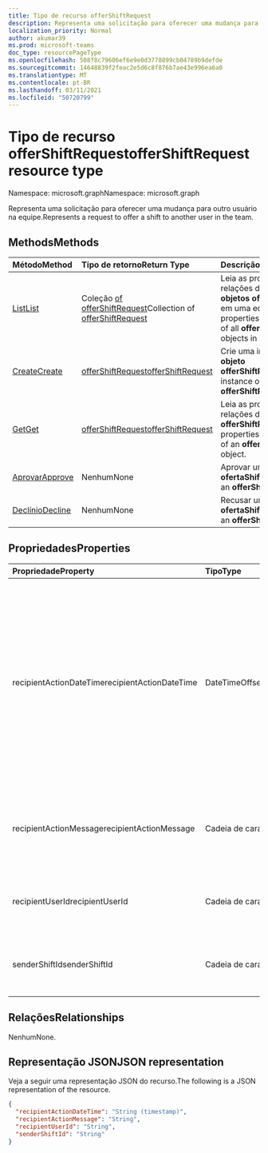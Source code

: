 ```yaml
---
title: Tipo de recurso offerShiftRequest
description: Representa uma solicitação para oferecer uma mudança para outro usuário na equipe.
localization_priority: Normal
author: akumar39
ms.prod: microsoft-teams
doc_type: resourcePageType
ms.openlocfilehash: 508f8c79606ef6e9e0d3778899cb04789b9defde
ms.sourcegitcommit: 14648839f2feac2e5d6c8f876b7ae43e996ea6a0
ms.translationtype: MT
ms.contentlocale: pt-BR
ms.lasthandoff: 03/11/2021
ms.locfileid: "50720799"
---
```

# <a name="offershiftrequest-resource-type"></a><span data-ttu-id="e4fa7-103">Tipo de recurso offerShiftRequest</span><span class="sxs-lookup"><span data-stu-id="e4fa7-103">offerShiftRequest resource type</span></span>

<span data-ttu-id="e4fa7-104">Namespace: microsoft.graph</span><span class="sxs-lookup"><span data-stu-id="e4fa7-104">Namespace: microsoft.graph</span></span>

<span data-ttu-id="e4fa7-105">Representa uma solicitação para oferecer uma mudança para outro usuário na equipe.</span><span class="sxs-lookup"><span data-stu-id="e4fa7-105">Represents a request to offer a shift to another user in the team.</span></span>

## <a name="methods"></a><span data-ttu-id="e4fa7-106">Methods</span><span class="sxs-lookup"><span data-stu-id="e4fa7-106">Methods</span></span>

| <span data-ttu-id="e4fa7-107">Método</span><span class="sxs-lookup"><span data-stu-id="e4fa7-107">Method</span></span>       | <span data-ttu-id="e4fa7-108">Tipo de retorno</span><span class="sxs-lookup"><span data-stu-id="e4fa7-108">Return Type</span></span> | <span data-ttu-id="e4fa7-109">Descrição</span><span class="sxs-lookup"><span data-stu-id="e4fa7-109">Description</span></span> |
|:-------------|:------------|:------------|
| [<span data-ttu-id="e4fa7-110">List</span><span class="sxs-lookup"><span data-stu-id="e4fa7-110">List</span></span>](../api/offershiftrequest-list.md) | <span data-ttu-id="e4fa7-111">Coleção [of offerShiftRequest](offershiftrequest.md)</span><span class="sxs-lookup"><span data-stu-id="e4fa7-111">Collection of [offerShiftRequest](offershiftrequest.md)</span></span> | <span data-ttu-id="e4fa7-112">Leia as propriedades e as relações de todos os **objetos offerShiftRequest** em uma equipe.</span><span class="sxs-lookup"><span data-stu-id="e4fa7-112">Read the properties and relationships of all **offerShiftRequest** objects in a team.</span></span> |
| [<span data-ttu-id="e4fa7-113">Create</span><span class="sxs-lookup"><span data-stu-id="e4fa7-113">Create</span></span>](../api/offershiftrequest-post.md) | [<span data-ttu-id="e4fa7-114">offerShiftRequest</span><span class="sxs-lookup"><span data-stu-id="e4fa7-114">offerShiftRequest</span></span>](offershiftrequest.md) | <span data-ttu-id="e4fa7-115">Crie uma instância de um **objeto offerShiftRequest.**</span><span class="sxs-lookup"><span data-stu-id="e4fa7-115">Create an instance of an **offerShiftRequest** object.</span></span> |
| [<span data-ttu-id="e4fa7-116">Get</span><span class="sxs-lookup"><span data-stu-id="e4fa7-116">Get</span></span>](../api/offershiftrequest-get.md) | [<span data-ttu-id="e4fa7-117">offerShiftRequest</span><span class="sxs-lookup"><span data-stu-id="e4fa7-117">offerShiftRequest</span></span>](offershiftrequest.md) | <span data-ttu-id="e4fa7-118">Leia as propriedades e as relações de um **objeto offerShiftRequest.**</span><span class="sxs-lookup"><span data-stu-id="e4fa7-118">Read the properties and relationships of an **offerShiftRequest** object.</span></span> |
|[<span data-ttu-id="e4fa7-119">Aprovar</span><span class="sxs-lookup"><span data-stu-id="e4fa7-119">Approve</span></span>](../api/offershiftrequest-approve.md)|<span data-ttu-id="e4fa7-120">Nenhum</span><span class="sxs-lookup"><span data-stu-id="e4fa7-120">None</span></span>|<span data-ttu-id="e4fa7-121">Aprovar uma **ofertaShiftRequest**.</span><span class="sxs-lookup"><span data-stu-id="e4fa7-121">Approve an **offerShiftRequest**.</span></span> |
|[<span data-ttu-id="e4fa7-122">Declínio</span><span class="sxs-lookup"><span data-stu-id="e4fa7-122">Decline</span></span>](../api/offershiftrequest-decline.md)|<span data-ttu-id="e4fa7-123">Nenhum</span><span class="sxs-lookup"><span data-stu-id="e4fa7-123">None</span></span>|<span data-ttu-id="e4fa7-124">Recusar uma **ofertaShiftRequest**.</span><span class="sxs-lookup"><span data-stu-id="e4fa7-124">Decline an **offerShiftRequest**.</span></span> |

## <a name="properties"></a><span data-ttu-id="e4fa7-125">Propriedades</span><span class="sxs-lookup"><span data-stu-id="e4fa7-125">Properties</span></span>

| <span data-ttu-id="e4fa7-126">Propriedade</span><span class="sxs-lookup"><span data-stu-id="e4fa7-126">Property</span></span>     | <span data-ttu-id="e4fa7-127">Tipo</span><span class="sxs-lookup"><span data-stu-id="e4fa7-127">Type</span></span>        | <span data-ttu-id="e4fa7-128">Descrição</span><span class="sxs-lookup"><span data-stu-id="e4fa7-128">Description</span></span> |
|:-------------|:------------|:------------|
|<span data-ttu-id="e4fa7-129">recipientActionDateTime</span><span class="sxs-lookup"><span data-stu-id="e4fa7-129">recipientActionDateTime</span></span>|<span data-ttu-id="e4fa7-130">DateTimeOffset</span><span class="sxs-lookup"><span data-stu-id="e4fa7-130">DateTimeOffset</span></span>|<span data-ttu-id="e4fa7-131">O tipo Timestamp representa informações de data e hora usando o formato ISO 8601 e está sempre no horário UTC.</span><span class="sxs-lookup"><span data-stu-id="e4fa7-131">The Timestamp type represents date and time information using ISO 8601 format and is always in UTC time.</span></span> <span data-ttu-id="e4fa7-132">Por exemplo, meia-noite UTC em 1 de janeiro de 2014 é `2014-01-01T00:00:00Z`</span><span class="sxs-lookup"><span data-stu-id="e4fa7-132">For example, midnight UTC on Jan 1, 2014 is `2014-01-01T00:00:00Z`</span></span>|
|<span data-ttu-id="e4fa7-133">recipientActionMessage</span><span class="sxs-lookup"><span data-stu-id="e4fa7-133">recipientActionMessage</span></span>|<span data-ttu-id="e4fa7-134">Cadeia de caracteres</span><span class="sxs-lookup"><span data-stu-id="e4fa7-134">String</span></span>| <span data-ttu-id="e4fa7-135">Mensagem personalizada enviada pelo destinatário da solicitação de turno de oferta.</span><span class="sxs-lookup"><span data-stu-id="e4fa7-135">Custom message sent by recipient of the offer shift request.</span></span> |
|<span data-ttu-id="e4fa7-136">recipientUserId</span><span class="sxs-lookup"><span data-stu-id="e4fa7-136">recipientUserId</span></span>|<span data-ttu-id="e4fa7-137">Cadeia de caracteres</span><span class="sxs-lookup"><span data-stu-id="e4fa7-137">String</span></span>| <span data-ttu-id="e4fa7-138">ID do usuário do destinatário da solicitação de turno de oferta.</span><span class="sxs-lookup"><span data-stu-id="e4fa7-138">User ID of the recipient of the offer shift request.</span></span>|
|<span data-ttu-id="e4fa7-139">senderShiftId</span><span class="sxs-lookup"><span data-stu-id="e4fa7-139">senderShiftId</span></span>|<span data-ttu-id="e4fa7-140">Cadeia de caracteres</span><span class="sxs-lookup"><span data-stu-id="e4fa7-140">String</span></span>| <span data-ttu-id="e4fa7-141">ID do usuário do remetente da solicitação de turno de oferta.</span><span class="sxs-lookup"><span data-stu-id="e4fa7-141">User ID of the sender of the offer shift request.</span></span>|

## <a name="relationships"></a><span data-ttu-id="e4fa7-142">Relações</span><span class="sxs-lookup"><span data-stu-id="e4fa7-142">Relationships</span></span>

<span data-ttu-id="e4fa7-143">Nenhum</span><span class="sxs-lookup"><span data-stu-id="e4fa7-143">None.</span></span>

## <a name="json-representation"></a><span data-ttu-id="e4fa7-144">Representação JSON</span><span class="sxs-lookup"><span data-stu-id="e4fa7-144">JSON representation</span></span>

<span data-ttu-id="e4fa7-145">Veja a seguir uma representação JSON do recurso.</span><span class="sxs-lookup"><span data-stu-id="e4fa7-145">The following is a JSON representation of the resource.</span></span>

<!-- {
  "blockType": "resource",
  "optionalProperties": [

  ],
  "@odata.type": "microsoft.graph.offerShiftRequest"
}-->

```json
{
  "recipientActionDateTime": "String (timestamp)",
  "recipientActionMessage": "String",
  "recipientUserId": "String",
  "senderShiftId": "String"
}
```

<!-- uuid: 16cd6b66-4b1a-43a1-adaf-3a886856ed98
2019-02-04 14:57:30 UTC -->
<!-- {
  "type": "#page.annotation",
  "description": "offerShiftRequest resource",
  "keywords": "",
  "section": "documentation",
  "tocPath": ""
}-->

